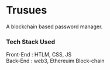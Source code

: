 # Trusues
A blockchain based password manager.  

### Tech Stack Used  
Front-End : HTLM, CSS, JS  
Back-End : web3, Ethereuim Block-chain  

